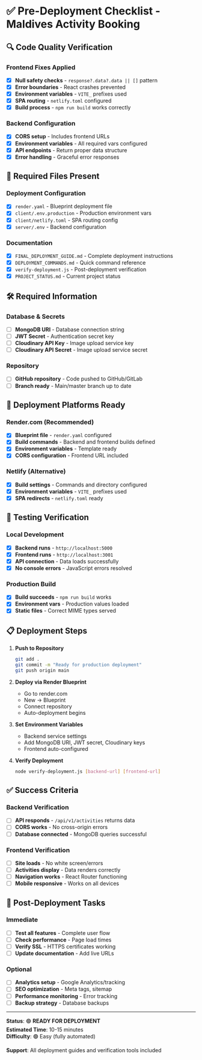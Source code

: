# ✅ Pre-Deployment Checklist - Maldives Activity Booking

## 🔍 Code Quality Verification

### Frontend Fixes Applied
- [x] **Null safety checks** - `response?.data?.data || []` pattern  
- [x] **Error boundaries** - React crashes prevented
- [x] **Environment variables** - `VITE_` prefixes used
- [x] **SPA routing** - `netlify.toml` configured
- [x] **Build process** - `npm run build` works correctly

### Backend Configuration  
- [x] **CORS setup** - Includes frontend URLs
- [x] **Environment variables** - All required vars configured
- [x] **API endpoints** - Return proper data structure
- [x] **Error handling** - Graceful error responses

## 📁 Required Files Present

### Deployment Configuration
- [x] `render.yaml` - Blueprint deployment file
- [x] `client/.env.production` - Production environment vars
- [x] `client/netlify.toml` - SPA routing config
- [x] `server/.env` - Backend configuration

### Documentation
- [x] `FINAL_DEPLOYMENT_GUIDE.md` - Complete deployment instructions
- [x] `DEPLOYMENT_COMMANDS.md` - Quick command reference  
- [x] `verify-deployment.js` - Post-deployment verification
- [x] `PROJECT_STATUS.md` - Current project status

## 🛠️ Required Information

### Database & Secrets
- [ ] **MongoDB URI** - Database connection string
- [ ] **JWT Secret** - Authentication secret key
- [ ] **Cloudinary API Key** - Image upload service key
- [ ] **Cloudinary API Secret** - Image upload service secret

### Repository
- [ ] **GitHub repository** - Code pushed to GitHub/GitLab
- [ ] **Branch ready** - Main/master branch up to date

## 🚀 Deployment Platforms Ready

### Render.com (Recommended)
- [x] **Blueprint file** - `render.yaml` configured
- [x] **Build commands** - Backend and frontend builds defined  
- [x] **Environment variables** - Template ready
- [x] **CORS configuration** - Frontend URL included

### Netlify (Alternative)
- [x] **Build settings** - Commands and directory configured
- [x] **Environment variables** - `VITE_` prefixes used
- [x] **SPA redirects** - `netlify.toml` ready

## 🧪 Testing Verification

### Local Development
- [x] **Backend runs** - `http://localhost:5000`
- [x] **Frontend runs** - `http://localhost:3001` 
- [x] **API connection** - Data loads successfully
- [x] **No console errors** - JavaScript errors resolved

### Production Build
- [x] **Build succeeds** - `npm run build` works
- [x] **Environment vars** - Production values loaded
- [x] **Static files** - Correct MIME types served

## 📋 Deployment Steps

1. **Push to Repository**
   ```bash
   git add .
   git commit -m "Ready for production deployment"
   git push origin main
   ```

2. **Deploy via Render Blueprint**
   - Go to render.com
   - New → Blueprint  
   - Connect repository
   - Auto-deployment begins

3. **Set Environment Variables**
   - Backend service settings
   - Add MongoDB URI, JWT secret, Cloudinary keys
   - Frontend auto-configured

4. **Verify Deployment**
   ```bash
   node verify-deployment.js [backend-url] [frontend-url]
   ```

## ✅ Success Criteria

### Backend Verification
- [ ] **API responds** - `/api/v1/activities` returns data
- [ ] **CORS works** - No cross-origin errors
- [ ] **Database connected** - MongoDB queries successful

### Frontend Verification  
- [ ] **Site loads** - No white screen/errors
- [ ] **Activities display** - Data renders correctly
- [ ] **Navigation works** - React Router functioning
- [ ] **Mobile responsive** - Works on all devices

## 🎯 Post-Deployment Tasks

### Immediate
- [ ] **Test all features** - Complete user flow
- [ ] **Check performance** - Page load times
- [ ] **Verify SSL** - HTTPS certificates working
- [ ] **Update documentation** - Add live URLs

### Optional  
- [ ] **Analytics setup** - Google Analytics/tracking
- [ ] **SEO optimization** - Meta tags, sitemap
- [ ] **Performance monitoring** - Error tracking
- [ ] **Backup strategy** - Database backups

---

**Status**: 🟢 **READY FOR DEPLOYMENT**  
**Estimated Time**: 10-15 minutes  
**Difficulty**: 🟢 Easy (fully automated)  

**Support**: All deployment guides and verification tools included

